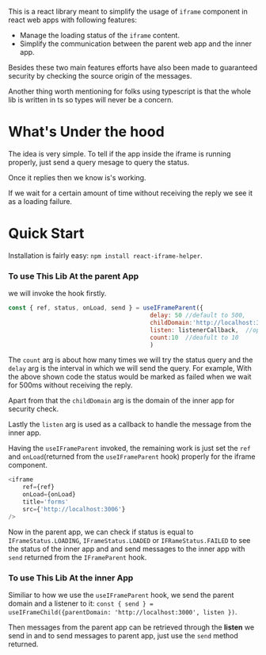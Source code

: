 This is a react library meant to simplify the usage of `iframe` component in react web apps with following features:
- Manage the loading status of the `iframe` content.
- Simplify the communication between the parent web app and the inner app.
 
Besides these two main features efforts have also been made to guaranteed security by checking the source origin of the messages.

Another thing worth mentioning for folks using typescript is that the whole lib is written in ts so types will never be a concern.

# What's Under the hood

The idea is very simple. To tell if the app inside the iframe is running properly, just send a query mesage to query the status.

Once it replies then we know is's working.

If we wait for a certain amount of time without receiving the reply we see it as a loading failure.

# Quick Start
Installation is fairly easy: `npm install react-iframe-helper`.

### To  use This Lib At the parent App 
we will invoke the hook firstly.
```js
const { ref, status, onLoad, send } = useIFrameParent({
                                        delay: 50 //default to 500,
                                        childDomain:'http://localhost:3006', //required
                                        listen: listenerCallback,  //optional
                                        count:10  //deafult to 10
                                        )
```
The `count` arg is about how many times we will try the status query and the `delay` arg is the interval in which we will send the query. For example, With the above shown code the status would be marked as failed when we wait for 500ms without receiving the reply.

Apart from that the `childDomain` arg is the domain of the inner app for security check.

Lastly the `listen` arg is used as a callback to handle the message from the inner app.

Having the `useIFrameParent` invoked, the remaining work is just set the `ref` and `onLoad`(returned from the `useIFrameParent` hook) properly for the iframe component.
```js
<iframe
    ref={ref}
    onLoad={onLoad}
    title='forms'
    src={'http://localhost:3006'}
/>
```

Now in the parent app, we can check if status is equal to `IFrameStatus.LOADING`, `IFrameStatus.LOADED` or `IFRameStatus.FAILED` to see the status of the inner app and and send messages to the inner app with `send` returned from the `IFrameParent` hook.

### To  use This Lib At the inner App 
Similiar to how we use the `useIFrameParent` hook, we send the parent domain and a listener to it: `const { send } = useIFrameChild({parentDomain: 'http://localhost:3000', listen })`.

Then messages from the parent app can be retrieved through the **listen** we send in and to send messages to parent app, just use the `send` method returned.
